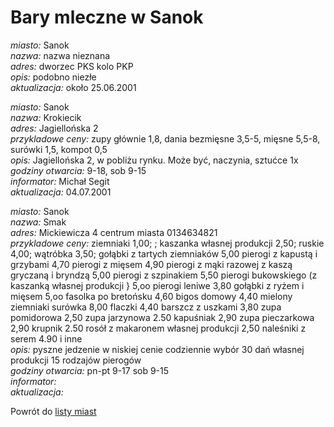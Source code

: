 # Bary mleczne w Sanok


*miasto:*  Sanok    <br/>
*nazwa:*  nazwa nieznana   <br/>
*adres:*  dworzec PKS kolo PKP   <br/>
*opis:*  podobno niezłe   <br/>
*aktualizacja:*    około 25.06.2001   <br/>



*miasto:*  Sanok    <br/>
*nazwa:*  Krokiecik   <br/>
*adres:*  Jagiellońska 2   <br/>
*przykladowe ceny:*  zupy głównie 1,8, dania bezmięsne 3,5-5, mięsne 5,5-8, surówki 1,5, kompot 0,5   <br/>
*opis:*  Jagiellońska 2, w pobliżu rynku. Może być, naczynia, sztućce 1x   <br/>
*godziny otwarcia:*  9-18, sob 9-15   <br/>
*informator:*  Michał Segit   <br/>
*aktualizacja:*    04.07.2001   <br/>





*miasto:*  Sanok    <br/>
*nazwa:*  Smak   <br/>
*adres:*  Mickiewicza 4   centrum miasta   0134634821      <br/>
*przykladowe ceny:*  ziemniaki 1,00; ; kaszanka własnej produkcji 2,50; ruskie 4,00; wątróbka 3,50; gołąbki z tartych ziemniaków 5,00 pierogi z kapustą i grzybami 4,70 pierogi z mięsem 4,90 pierogi z mąki razowej z kaszą gryczaną i bryndzą 5,00 pierogi z szpinakiem 5,50 pierogi bukowskiego (z kaszanką własnej produkcji } 5,oo  pierogi leniwe 3,80 gołąbki z ryżem i mięsem 5,oo  fasolka po bretońsku 4,60  bigos domowy 4,40 mielony ziemniaki surówka 8,00 flaczki 4,40  barszcz z uszkami 3,80 zupa pomidorowa 2,50 zupa jarzynowa 2.50 kapuśniak 2,90 zupa pieczarkowa 2,90 krupnik 2.50 rosół z makaronem własnej produkcji 2,50 naleśniki z serem 4.90  i inne <br/>
*opis:*  pyszne jedzenie w niskiej cenie codziennie wybór 30 dań własnej produkcji 15 rodzajów pierogów   <br/>
*godziny otwarcia:*  pn-pt 9-17 sob 9-15   <br/>
*informator:*     <br/>
*aktualizacja:*        <br/>



Powrót do [listy miast](/bary_mleczne)


